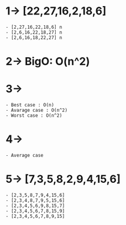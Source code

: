 # 1-> [22,27,16,2,18,6]

    - [2,27,16,22,18,6] n
    - [2,6,16,22,18,27] n
    - [2,6,16,18,22,27] n

# 2-> BigO: O(n^2)

# 3->

    - Best case : O(n)
    - Avarage case : O(n^2)
    - Worst case : O(n^2)

# 4->

    - Average case

# 5-> [7,3,5,8,2,9,4,15,6]

    - [2,3,5,8,7,9,4,15,6]
    - [2,3,4,8,7,9,5,15,6]
    - [2,3,4,5,6,9,8,15,7]
    - [2,3,4,5,6,7,8,15,9]
    - [2,3,4,5,6,7,8,9,15]
